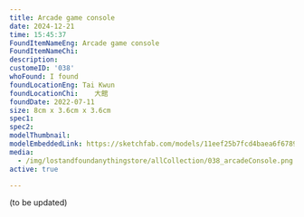 ```yaml
---
title: Arcade game console
date: 2024-12-21
time: 15:45:37
FoundItemNameEng: Arcade game console
FoundItemNameChi: 
description: 
customeID: '038'
whoFound: I found
foundLocationEng: Tai Kwun
foundLocationChi:    大館
foundDate: 2022-07-11
size: 8cm x 3.6cm x 3.6cm
spec1: 
spec2: 
modelThumbnail:
modelEmbeddedLink: https://sketchfab.com/models/11eef25b7fcd4baea6f6789be857277a/embed
media: 
  - /img/lostandfoundanythingstore/allCollection/038_arcadeConsole.png
active: true

---
```

(to be updated)